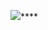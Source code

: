 [![](https://static.vecteezy.com/system/resources/thumbnails/000/562/163/small/BUTTON-d-2.jpg)](https://hostify.ct.ws/uploads/Animan%20Studio%20Bullfighting%20Meme.mp4)****

